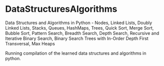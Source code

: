 # DataStructuresAlgorithms
Data Structures and Algorithms in Python - Nodes, Linked Lists, Doubly Linked Lists, Stacks, Queues, HashMaps, Trees, Quick Sort, Merge Sort, Bubble Sort, Pattern Search, Breadth Search, Depth Search, Recursive and Iterative Binary Search, Binary Search Trees with In-Order Depth First Transversal, Max Heaps

Running compilation of the learned data structures and algorithms in python.
